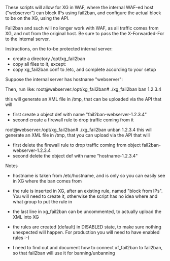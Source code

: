 These scripts will allow for XG in WAF, where the internal WAF-ed host ("webserver") can block IPs using fail2ban,
and configure the actual block to be on the XG, using the API.

Fail2ban and such will no longer work with WAF, as all traffic comes from XG, and not from the original host.
Be sure to pass the the X-Forwarded-For to the internal server.

Instructions, on the to-be protected internal server:
* create a directory /opt/xg_fail2ban
* copy all files to it, except:
* copy xg_fail2ban.conf to /etc, and complete according to your setup

Suppose the internal server has hostname "webserver":

Then, run like:
root@webserver:/opt/xg_fail2ban# ./xg_fail2ban ban 1.2.3.4

this will generate an XML file in /tmp, that can be uploaded via the API that will
- first create a object def with name "fail2ban-webserver-1.2.3.4"
- second create a firewall rule to drop traffic coming from it 

root@webserver:/opt/xg_fail2ban# ./xg_fail2ban unban 1.2.3.4
this will generate an XML file in /tmp, that you can upload via the API that will
- first delete the firewall rule to drop traffic coming from object fail2ban-webserver-1.2.3.4 
- second delete the object def with name "hostname-1.2.3.4"

Notes

- hostname is taken from /etc/hostname, and is only so you can easily see in XG where the ban comes from

- the rule is inserted in XG, after an existing rule, named "block from IPs".
You will need to create it, otherwise the script has no idea where and what group to put the rule in

- the last line in xg_fail2ban can be uncommented, to actually upload the XML into XG

- the rules are created (default) in DISABLED state, to make sure nothing unexpected will happen.
For production you will need to have enabled rules :-)

- I need to find out and document how to connect xf_fail2ban to fail2ban, so that fail2ban will use it for banning/unbanning
